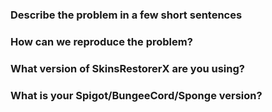 <!--
If you are making a suggestion, and not reporting a problem,
please remove all the text here and write your suggestion.
If you are reporting a bug, please fill all the questions
carefully, so we can assist you as fast as possible
-->

### Describe the problem in a few short sentences

### How can we reproduce the problem?

### What version of SkinsRestorerX are you using?

### What is your Spigot/BungeeCord/Sponge version?
